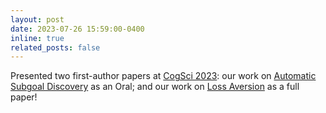 ```yaml
---
layout: post
date: 2023-07-26 15:59:00-0400
inline: true
related_posts: false
---
```


Presented two first-author papers at [CogSci 2023](https://cognitivesciencesociety.org/cogsci-2023/): 
our work on [Automatic Subgoal Discovery](https://arxiv.org/abs/2302.02633) as an Oral; and our work on [Loss Aversion](https://escholarship.org/content/qt8p78p112/qt8p78p112.pdf) as a full paper!